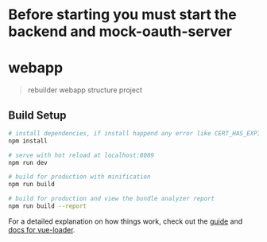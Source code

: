 # Before starting you must start the backend and mock-oauth-server

# webapp

> rebuilder webapp structure project 

## Build Setup

``` bash
# install dependencies, if install happend any error like CERT_HAS_EXPIRED, you can exec cmd like `npm config set registry https://registry.npmmirror.com` to update server proxy
npm install

# serve with hot reload at localhost:8089
npm run dev

# build for production with minification
npm run build

# build for production and view the bundle analyzer report
npm run build --report
```

For a detailed explanation on how things work, check out the [guide](http://vuejs-templates.github.io/webpack/) and [docs for vue-loader](http://vuejs.github.io/vue-loader).
